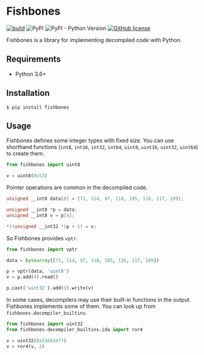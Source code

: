 # Fishbones

[![build](https://github.com/sledgeh4w/fishbones/actions/workflows/tests.yml/badge.svg?branch=main)](https://github.com/sledgeh4w/fishbones/actions/workflows/tests.yml)
![PyPI](https://img.shields.io/pypi/v/fishbones)
![PyPI - Python Version](https://img.shields.io/pypi/pyversions/fishbones)
[![GitHub license](https://img.shields.io/github/license/sledgeh4w/fishbones)](https://github.com/sledgeh4w/fishbones/blob/main/LICENSE)

Fishbones is a library for implementing decompiled code with Python.

## Requirements

- Python 3.6+

## Installation

```
$ pip install fishbones
```

## Usage

Fishbones defines some integer types with fixed size. You can use shorthand functions (`int8`, `int16`, `int32`, `int64`, `uint8`, `uint16`, `uint32`, `uint64`) to create them.

```python
from fishbones import uint8

v = uint8(0x53)
```

Pointer operations are common in the decompiled code.

```c
unsigned __int8 data[8] = {71, 114, 97, 118, 105, 116, 117, 109};

unsigned __int8 *p = data;
unsigned __int8 v = p[4];

*((unsigned __int32 *)p + 1) = v;
```

So Fishbones provides `vptr`.

```python
from fishbones import vptr

data = bytearray([71, 114, 97, 118, 105, 116, 117, 109])

p = vptr(data, 'uint8')
v = p.add(4).read()

p.cast('uint32').add(1).write(v)
```

In some cases, decompilers may use their built-in functions in the output. Fishbones implements some of them. You can look up from `fishbones.decompiler_builtins`.

```python
from fishbones import uint32
from fishbones.decompiler_builtins.ida import ror4

v = uint32(0x53683477)
v = ror4(v, 2)
```
